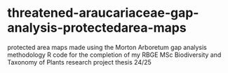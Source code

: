 # threatened-araucariaceae-gap-analysis-protectedarea-maps
protected area maps made using the Morton Arboretum gap analysis methodology R code for the completion of my RBGE MSc Biodiversity and Taxonomy of Plants research project thesis 24/25 

